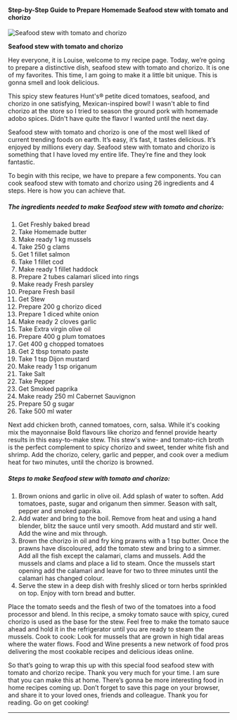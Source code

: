             

#### Step-by-Step Guide to Prepare Homemade Seafood stew with tomato and chorizo

![Seafood stew with tomato and chorizo](https://img-global.cpcdn.com/recipes/6fc35654741cb528/751x532cq70/seafood-stew-with-tomato-and-chorizo-recipe-main-photo.jpg)

**Seafood stew with tomato and chorizo**

Hey everyone, it is Louise, welcome to my recipe page. Today, we’re going to prepare a distinctive dish, seafood stew with tomato and chorizo. It is one of my favorites. This time, I am going to make it a little bit unique. This is gonna smell and look delicious.

This spicy stew features Hunt's® petite diced tomatoes, seafood, and chorizo in one satisfying, Mexican-inspired bowl! I wasn't able to find chorizo at the store so I tried to season the ground pork with homemade adobo spices. Didn't have quite the flavor I wanted until the next day.

Seafood stew with tomato and chorizo is one of the most well liked of current trending foods on earth. It’s easy, it’s fast, it tastes delicious. It’s enjoyed by millions every day. Seafood stew with tomato and chorizo is something that I have loved my entire life. They’re fine and they look fantastic.

To begin with this recipe, we have to prepare a few components. You can cook seafood stew with tomato and chorizo using 26 ingredients and 4 steps. Here is how you can achieve that.

##### The ingredients needed to make Seafood stew with tomato and chorizo:

1.  Get Freshly baked bread
2.  Take Homemade butter
3.  Make ready 1 kg mussels
4.  Take 250 g clams
5.  Get 1 fillet salmon
6.  Take 1 fillet cod
7.  Make ready 1 fillet haddock
8.  Prepare 2 tubes calamari sliced into rings
9.  Make ready Fresh parsley
10.  Prepare Fresh basil
11.  Get Stew
12.  Prepare 200 g chorizo diced
13.  Prepare 1 diced white onion
14.  Make ready 2 cloves garlic
15.  Take Extra virgin olive oil
16.  Prepare 400 g plum tomatoes
17.  Get 400 g chopped tomatoes
18.  Get 2 tbsp tomato paste
19.  Take 1 tsp Dijon mustard
20.  Make ready 1 tsp origanum
21.  Take Salt
22.  Take Pepper
23.  Get Smoked paprika
24.  Make ready 250 ml Cabernet Sauvignon
25.  Prepare 50 g sugar
26.  Take 500 ml water

Next add chicken broth, canned tomatoes, corn, salsa. While it's cooking mix the mayonnaise Bold flavours like chorizo and fennel provide hearty results in this easy-to-make stew. This stew's wine- and tomato-rich broth is the perfect complement to spicy chorizo and sweet, tender white fish and shrimp. Add the chorizo, celery, garlic and pepper, and cook over a medium heat for two minutes, until the chorizo is browned.

##### Steps to make Seafood stew with tomato and chorizo:

1.  Brown onions and garlic in olive oil. Add splash of water to soften. Add tomatoes, paste, sugar and origanum then simmer. Season with salt, pepper and smoked paprika.
2.  Add water and bring to the boil. Remove from heat and using a hand blender, blitz the sauce until very smooth. Add mustard and stir well. Add the wine and mix through.
3.  Brown the chorizo in oil and fry king prawns with a 1 tsp butter. Once the prawns have discoloured, add the tomato stew and bring to a simmer. Add all the fish except the calamari, clams and mussels. Add the mussels and clams and place a lid to steam. Once the mussels start opening add the calamari and leave for two to three minutes until the calamari has changed colour.
4.  Serve the stew in a deep dish with freshly sliced or torn herbs sprinkled on top. Enjoy with torn bread and butter.

Place the tomato seeds and the flesh of two of the tomatoes into a food processor and blend. In this recipe, a smoky tomato sauce with spicy, cured chorizo is used as the base for the stew. Feel free to make the tomato sauce ahead and hold it in the refrigerator until you are ready to steam the mussels. Cook to cook: Look for mussels that are grown in high tidal areas where the water flows. Food and Wine presents a new network of food pros delivering the most cookable recipes and delicious ideas online.

So that’s going to wrap this up with this special food seafood stew with tomato and chorizo recipe. Thank you very much for your time. I am sure that you can make this at home. There’s gonna be more interesting food in home recipes coming up. Don’t forget to save this page on your browser, and share it to your loved ones, friends and colleague. Thank you for reading. Go on get cooking!

* * *